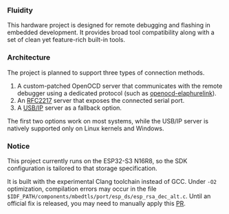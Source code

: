 ### Fluidity

This hardware project is designed for remote debugging and flashing in embedded development. It provides broad tool compatibility along with a set of clean yet feature-rich built-in tools.

### Architecture

The project is planned to support three types of connection methods.  
1. A custom-patched OpenOCD server that communicates with the remote debugger using a dedicated protocol (such as [openocd-elaphurelink](https://github.com/windowsair/openocd-elaphurelink)).  
2. An [RFC2217](https://www.rfc-editor.org/rfc/rfc2217.html) server that exposes the connected serial port.  
3. A [USB/IP](https://docs.kernel.org/usb/usbip_protocol.html) server as a fallback option.  

The first two options work on most systems, while the USB/IP server is natively supported only on Linux kernels and Windows.

### Notice

This project currently runs on the ESP32-S3 N16R8, so the SDK configuration is tailored to that storage specification.

It is built with the experimental Clang toolchain instead of GCC. Under `-O2` optimization, compilation errors may occur in the file `$IDF_PATH/components/mbedtls/port/esp_ds/esp_rsa_dec_alt.c`. Until an official fix is released, you may need to manually apply this [PR](https://github.com/espressif/esp-idf/pull/17582).
